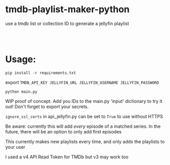 # tmdb-playlist-maker-python

use a tmdb list or collection ID to generate a jellyfin playlist

<br>
<br>

# Usage:

`pip install -r requirements.txt`

export `TMDB_API_KEY JELLYFIN_URL JELLYFIN_USERNAME JELLYFIN_PASSWORD`

`python main.py`

WIP proof of concept. Add you IDs to the main.py 'input' dictionary to try it out! Don't forget to export your secrets.

`ignore_ssl_certs` in api_jellyfin.py can be set to `True` to use without HTTPS

Be aware: currently this will add *every* episode of a matched series. In the future, there will be an option to only add first episodes

This currently makes new playlists every time, and only adds the playlists to your user

I used a v4 API Read Token for TMDb but v3 may work too
